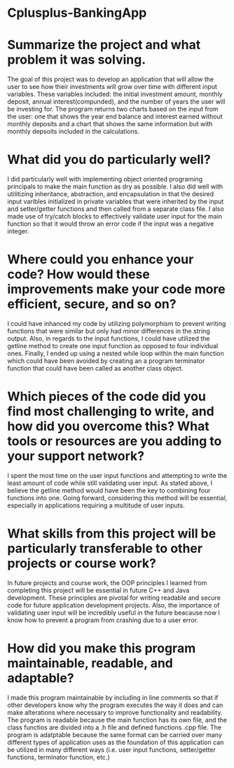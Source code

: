 # Cplusplus-BankingApp

# Summarize the project and what problem it was solving.
The goal of this project was to develop an application that will allow the user to see how their investments will grow over time with different input variables. These variables included: the initial investment amount, monthly deposit, annual interest(compunded), and the number of years the user will be investing for. The program returns two charts based on the input from the user: one that shows the year end balance and interest earned without monthly deposits and a chart that shows the same information but with monthly depsoits included in the calculations.

# What did you do particularly well?
I did particularly well with implementing object oriented programing principals to make the main function as dry as possible. I also did well with utilitizing inheritance, abstraction, and encapsulation in that the desired input varibles initialized in private variables that were inherited by the input and setter/getter functions and then called from a separate class file. I also made use of try/catch blocks to effectively validate user input for the main function so that it would throw an error code if the input was a negative integer.

# Where could you enhance your code? How would these improvements make your code more efficient, secure, and so on?
I could have inhanced my code by utilizing polymorphism to prevent writing functions that were similar but only had minor differences in the string output. Also, in regards to the input functions, I could have utilized the getline method to create one input function as opposed to four individual ones. Finally, I ended up using a nested while loop within the main function which could have been avoided by creating an a program terminator function that could have been called as another class object.

# Which pieces of the code did you find most challenging to write, and how did you overcome this? What tools or resources are you adding to your support network?
I spent the most time on the user input functions and attempting to write the least amount of code while still validating user input. As stated above, I believe the getline method would have been the key to combining four functions into one. Going forward, considering this method will be essential, especially in applications requiring a multitude of user inputs. 

# What skills from this project will be particularly transferable to other projects or course work?
In future projects and course work, the OOP principles I learned from completing this project will be essential in future C++ and Java development. These principles are pivotal for writing readable and secure code for future application development projects. Also, the importance of validating user input will be incredibly useful in the future beacause now I know how to prevent a program from crashing due to a user error. 

# How did you make this program maintainable, readable, and adaptable?
I made this program maintainable by including in line comments so that if other developers know why the program executes the way it does and can make alterations where necessary to improve functionality and readability. The program is readable because the main function has its own file, and the class functios are divided into a .h file and defined functions .cpp file. The program is adatptable because the same format can be carried over many different types of application uses as the foundation of this application can be utilized in many different ways (i.e. user input functions, setter/getter functions, terminator function, etc.)
